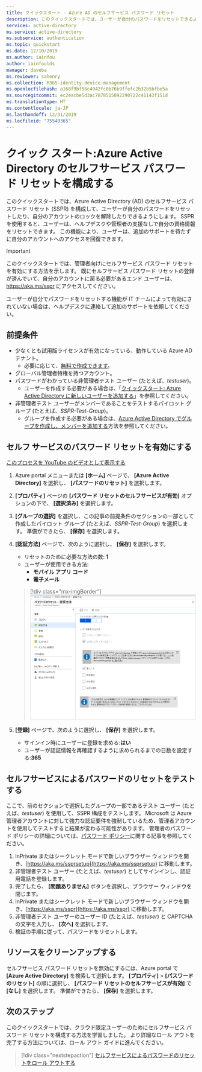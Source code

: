 ```yaml
---
title: クイックスタート - Azure AD のセルフサービス パスワード リセット
description: このクイックスタートでは、ユーザーが自分のパスワードをリセットできるようにして IT 部門のオーバーヘッドを削減する、Azure AD のセルフサービス パスワード リセットを構成する方法を学習します。
services: active-directory
ms.service: active-directory
ms.subservice: authentication
ms.topic: quickstart
ms.date: 12/10/2019
ms.author: iainfou
author: iainfoulds
manager: daveba
ms.reviewer: sahenry
ms.collection: M365-identity-device-management
ms.openlocfilehash: a168f9bf58c4942fc0b76b9ffefc2b32b5bfbe5a
ms.sourcegitcommit: ec2eacbe5d3ac7878515092290722c41143f151d
ms.translationtype: HT
ms.contentlocale: ja-JP
ms.lasthandoff: 12/31/2019
ms.locfileid: "75549365"
---
```

# <a name="quickstart-configure-azure-active-directory-self-service-password-reset"></a>クイック スタート:Azure Active Directory のセルフサービス パスワード リセットを構成する

このクイックスタートでは、Azure Active Directory (AD) のセルフサービス パスワード リセット (SSPR) を構成して、ユーザーが自分のパスワードをリセットしたり、自分のアカウントのロックを解除したりできるようにします。 SSPR を使用すると、ユーザーは、ヘルプデスクや管理者の支援なしで自分の資格情報をリセットできます。 この機能により、ユーザーは、追加のサポートを待たずに自分のアカウントへのアクセスを回復できます。

> [!IMPORTANT]
> このクイックスタートでは、管理者向けにセルフサービス パスワード リセットを有効にする方法を示します。 既にセルフサービス パスワード リセットの登録が済んでいて、自分のアカウントに戻る必要があるエンド ユーザーは、 https://aka.ms/sspr にアクセスしてください。
>
> ユーザーが自分でパスワードをリセットする機能が IT チームによって有効にされていない場合は、ヘルプデスクに連絡して追加のサポートを依頼してください。

## <a name="prerequisites"></a>前提条件

* 少なくとも試用版ライセンスが有効になっている、動作している Azure AD テナント。
    * 必要に応じて、[無料で作成できます](https://azure.microsoft.com/free/?WT.mc_id=A261C142F)。
* グローバル管理者特権を持つアカウント。
* パスワードがわかっている非管理者テスト ユーザー (たとえば、*testuser*)。
    * ユーザーを作成する必要がある場合は、「[クイックスタート: Azure Active Directory に新しいユーザーを追加する](../add-users-azure-active-directory.md)」を参照してください。
* 非管理者テスト ユーザーがメンバーであることをテストするパイロット グループ (たとえば、*SSPR-Test-Group*)。
    * グループを作成する必要がある場合は、[Azure Active Directory でグループを作成し、メンバーを追加する](../active-directory-groups-create-azure-portal.md)方法を参照してください。

## <a name="enable-self-service-password-reset"></a>セルフ サービスのパスワード リセットを有効にする

[このプロセスを YouTube のビデオとして表示する](https://youtu.be/Pa0eyqjEjvQ)

1. Azure portal メニューまたは **[ホーム]** ページで、 **[Azure Active Directory]** を選択し、 **[パスワードのリセット]** を選択します。

1. **[プロパティ]** ページの **[パスワード リセットのセルフサービスが有効]** オプションの下で、 **[選択済み]** を選択します。
1. **[グループの選択]** を選択し、この記事の前提条件のセクションの一部として作成したパイロット グループ (たとえば、*SSPR-Test-Group*) を選択します。 準備ができたら、 **[保存]** を選択します。
1. **[認証方法]** ページで、次のように選択し、 **[保存]** を選択します。
    * リセットのために必要な方法の数: **1**
    * ユーザーが使用できる方法:
        * **モバイル アプリ コード**
        * **電子メール**

    > [!div class="mx-imgBorder"]
    > ![SSPR 用の認証方法を選択する][Authentication]

4. **[登録]** ページで、次のように選択し、 **[保存]** を選択します。
   * サインイン時にユーザーに登録を求める:**はい**
   * ユーザーが認証情報を再確認するように求められるまでの日数を設定する:**365**

## <a name="test-self-service-password-reset"></a>セルフサービスによるパスワードのリセットをテストする

ここで、前のセクションで選択したグループの一部であるテスト ユーザー (たとえば、*testuser*) を使用して、SSPR 構成をテストします。 Microsoft は Azure 管理者アカウントに対して強力な認証要件を強制しているため、管理者アカウントを使用してテストすると結果が変わる可能性があります。 管理者のパスワード ポリシーの詳細については、[パスワード ポリシー](concept-sspr-policy.md)に関する記事を参照してください。

1. InPrivate またはシークレット モードで新しいブラウザー ウィンドウを開き、[https://aka.ms/ssprsetup](https://aka.ms/ssprsetup) に移動します。
2. 非管理者テスト ユーザー (たとえば、*testuser*) としてサインインし、認証用電話を登録します。
3. 完了したら、 **[問題ありません]** ボタンを選択し、ブラウザー ウィンドウを閉じます。
4. InPrivate またはシークレット モードで新しいブラウザー ウィンドウを開き、[https://aka.ms/sspr](https://aka.ms/sspr) に移動します。
5. 非管理者テスト ユーザーのユーザー ID (たとえば、*testuser*) と CAPTCHA の文字を入力し、 **[次へ]** を選択します。
6. 検証の手順に従って、パスワードをリセットします。

## <a name="clean-up-resources"></a>リソースをクリーンアップする

セルフサービス パスワード リセットを無効にするには、Azure portal で **[Azure Active Directory]** を検索して選択します。 **[プロパティ]**  >  **[パスワードのリセット]** の順に選択し、 **[パスワード リセットのセルフサービスが有効]** で **[なし]** を選択します。 準備ができたら、 **[保存]** を選択します。

## <a name="next-steps"></a>次のステップ

このクイックスタートでは、クラウド限定ユーザーのためにセルフサービス パスワード リセットを構成する方法を学習しました。 より詳細なロール アウトを完了する方法については、ロール アウト ガイドに進んでください。

> [!div class="nextstepaction"]
> [セルフサービスによるパスワードのリセットをロール アウトする](howto-sspr-deployment.md)

[Authentication]: ./media/quickstart-sspr/sspr-authentication-methods.png "Azure AD の使用できる認証方法と必要な数量"

<!-- INTERNAL LINKS -->
[register-sspr]: ../user-help/active-directory-passwords-reset-register.md
[reset-password]: ../user-help/active-directory-passwords-update-your-own-password.md
